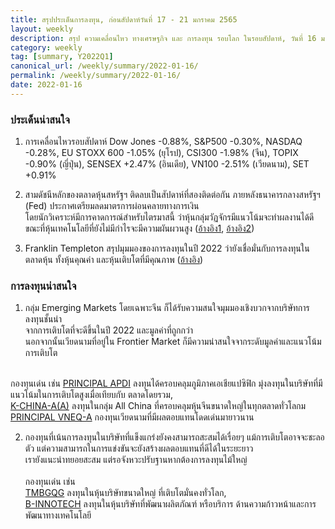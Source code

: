```yaml
---
title: สรุปประเด็นการลงทุน, ก่อนสัปดาห์วันที่ 17 - 21 มกราคม 2565
layout: weekly
description: สรุป ความเคลื่อนไหว ทางเศรษฐกิจ และ การลงทุน รอบโลก ในรอบสัปดาห์, วันที่ 16 มกราคม 2565
category: weekly
tag: [summary, Y2022Q1]
canonical_url: /weekly/summary/2022-01-16/
permalink: /weekly/summary/2022-01-16/
date: 2022-01-16
---
```


### ประเด็นน่าสนใจ

1. การเคลื่อนไหวรอบสัปดาห์ Dow Jones -0.88%, S&P500 -0.30%, NASDAQ -0.28%, EU STOXX 600 -1.05% (ยุโรป), CSI300 -1.98% (จีน), TOPIX -0.90% (ญี่ปุ่น), SENSEX +2.47% (อินเดีย), VN100 -2.51% (เวียดนาม), SET +0.91%

2. สามดัชนีหลักของตลาดหุ้นสหรัฐฯ ติดลบเป็นสัปดาห์ที่สองติดต่อกัน ภายหลังธนาคารกลางสหรัฐฯ (Fed) ประกาศเตรียมลดมาตรการผ่อนคลายทางการเงิน  
โดยนักวิเคราะห์มีการคาดการณ์สำหรับไตรมาสนี้ ว่าหุ้นกลุ่มวัฏจักรมีแนวโน้มจะทำผลงานได้ดี ขณะที่หุ้นเทคโนโลยีที่ยังไม่มีกำไรจะมีความผันผวนสูง
([อ้างอิง1](https://www.cnbc.com/2022/01/14/us-bonds-treasury-yields-climb-with-focus-on-hawkish-fed-comments.html), 
[อ้างอิง2](https://www.cnbc.com/2022/01/13/stock-market-futures-open-to-close-news.html)) 

3. Franklin Templeton สรุปมุมมองของการลงทุนในปี 2022 ว่ายังเชื่อมั่นกับการลงทุนในตลาดหุ้น ทั้งหุ้นคุณค่า และหุ้นเติบโตที่มีคุณภาพ 
([อ้างอิง](https://www.finnomena.com/finnomena-x-franklin-templeton/liquidity-drown-out/)) 



### การลงทุนน่าสนใจ

1. กลุ่ม Emerging Markets โดยเฉพาะจีน ก็ได้รับความสนใจมุมมองเชิงบวกจากบริษัทการลงทุนชั้นนำ  
จากการเติบโตที่จะดีขึ้นในปี 2022 และมูลค่าที่ถูกกว่า  
นอกจากนั้นเวียดนามที่อยู่ใน Frontier Market ก็มีความน่าสนใจจากระดับมูลค่าและแนวโน้มการเติบโต <br><br>

กองทุนเด่น เช่น
[PRINCIPAL APDI](https://www.finnomena.com/fund/PRINCIPAL%20APDI) ลงทุนได้ครอบคลุมภูมิภาคเอเชียแปซิฟิก มุ่งลงทุนในบริษัทที่มีแนวโน้มในการเติบโตสูงเมื่อเทียบกับ ตลาดโดยรวม,  
[K-CHINA-A(A)](https://www.finnomena.com/fund/K-CHINA-A(A)) ลงทุนในกลุ่ม All China ที่ครอบคลุมหุ้นจีนขนาดใหญ่ในทุกตลาดทั่วโลกม  
[PRINCIPAL VNEQ-A](https://www.finnomena.com/fund/PRINCIPAL%20VNEQ-A) กองทุนเวียดนามที่มีผลตอบแทนโดดเด่นมายาวนาน

2. กองทุนที่เน้นการลงทุนในบริษัทที่แข็งแกร่งยังคงสามารถสะสมได้เรื่อยๆ แม้การเติบโตอาจจะชะลอตัว แต่ความสามารถในการแข่งขันจะยังสร้างผลตอบแทนที่ดีได้ในระยะยาว  
เรายังแนะนำทยอยสะสม แต่รอจังหวะปรับฐานหากต้องการลงทุนไม้ใหญ่ <br><br>
กองทุนเด่น เช่น  
[TMBGQG](https://www.finnomena.com/fund/TMBGQG) ลงทุนในหุ้นบริษัทขนาดใหญ่ ที่เติบโตมั่นคงทั่วโลก,  
[B-INNOTECH](https://www.finnomena.com/fund/B-INNOTECH) ลงทุนในหุ้นบริษัทที่พัฒนาผลิตภัณฑ์ หรือบริการ ด้านความก้าวหน้าและการพัฒนาทางเทคโนโลยี  
